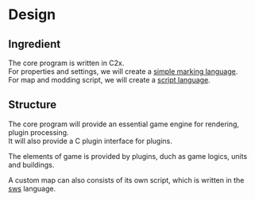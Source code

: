 # Design

## Ingredient

The core program is written in C2x.  
For properties and settings, we will create a [simple marking language](specs/swm.md).  
For map and modding script, we will create a [script language](specs/sws.md).

## Structure

The core program will provide an essential game engine for rendering, plugin processing.  
It will also provide a C plugin interface for plugins.

The elements of game is provided by plugins, duch as game logics, units and buildings.  

A custom map can also consists of its own script, which is written in the [sws](specs/sws.md) language.
